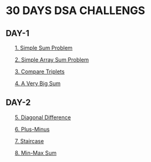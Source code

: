 # 30 DAYS DSA CHALLENGS
<h2>DAY-1</h2>
<ol><a href="https://github.com/99monisha/30-DAYS-DSA-CHALLENGS/blob/master/Day-1/solveme/solveme.cpp">1. Simple Sum Problem</a></ol>
<ol><a href="https://github.com/99monisha/30-DAYS-DSA-CHALLENGS/blob/master/Day-1/simple%20Array%20sum/SimpleArraySum.cpp">2. Simple Array Sum Problem</a></ol>
<ol><a href="https://github.com/99monisha/30-DAYS-DSA-CHALLENGS/blob/master/Day-1/Triplets/triplets.cpp">3. Compare Triplets</a></ol>
<ol><a href="https://github.com/99monisha/30-DAYS-DSA-CHALLENGS/blob/master/Day-1/A%20%20Very%20Big%20Sum/bsum.cpp">4. A Very Big Sum</a></ol>
<h2>DAY-2</h2>
<ol><a href="https://github.com/99monisha/30-DAYS-DSA-CHALLENGS/blob/master/Day-2/diagonal.cpp">5. Diagonal Difference</a></ol>
<ol><a href="https://github.com/99monisha/30-DAYS-DSA-CHALLENGS/blob/master/Day-2/plus-minus.cpp">6. Plus-Minus</a></ol>
<ol><a href="">7. Staircase</a></ol>
<ol><a href="">8. Min-Max Sum</a></ol>



